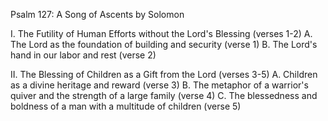 Psalm 127: A Song of Ascents by Solomon

I. The Futility of Human Efforts without the Lord's Blessing (verses 1-2)
  A. The Lord as the foundation of building and security (verse 1)
  B. The Lord's hand in our labor and rest (verse 2)

II. The Blessing of Children as a Gift from the Lord (verses 3-5)
  A. Children as a divine heritage and reward (verse 3)
  B. The metaphor of a warrior's quiver and the strength of a large family (verse 4)
  C. The blessedness and boldness of a man with a multitude of children (verse 5)